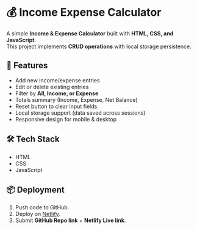 # 💰 Income Expense Calculator

A simple **Income & Expense Calculator** built with **HTML, CSS, and JavaScript**.  
This project implements **CRUD operations** with local storage persistence.

## 🚀 Features

- Add new income/expense entries
- Edit or delete existing entries
- Filter by **All, Income, or Expense**
- Totals summary (Income, Expense, Net Balance)
- Reset button to clear input fields
- Local storage support (data saved across sessions)
- Responsive design for mobile & desktop

## 🛠️ Tech Stack

- HTML
- CSS
- JavaScript

## 📦 Deployment

1. Push code to GitHub.
2. Deploy on [Netlify](https://www.netlify.com).
3. Submit **GitHub Repo link** + **Netlify Live link**.
